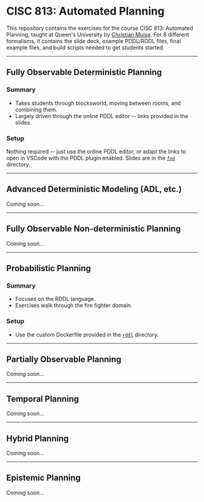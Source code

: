 # CISC 813: Automated Planning

This repository contains the exercises for the course CISC 813: Automated Planning, taught at Queen's University by [Christian Muise](http://haz.ca). For 8 different formalisms, it contains the slide deck, example PDDL/RDDL files, final example files, and build scripts needed to get students started.

----

## Fully Observable Deterministic Planning

### Summary

- Takes students through blocksworld, moving between rooms, and combining them.
- Largely driven through the online PDDL editor -- links provided in the slides.

### Setup

Nothing required -- just use the online PDDL editor, or adapt the links to open in VSCode with the PDDL plugin enabled. Slides are in the [`fod`](fod/) directory.

----

## Advanced Deterministic Modeling (ADL, etc.)

Coming soon...

----

## Fully Observable Non-deterministic Planning

Coming soon...

----

## Probabilistic Planning

### Summary

- Focuses on the RDDL language.
- Exercises walk through the fire fighter domain.

### Setup

- Use the custom Dockerfile provided in the [`rddl`](rddl/) directory.

----

## Partially Observable Planning

Coming soon...

----

## Temporal Planning

Coming soon...

----

## Hybrid Planning

Coming soon...

----

## Epistemic Planning

Coming soon...
